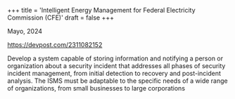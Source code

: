 +++
title = 'Intelligent Energy Management for Federal Electricity Commission (CFE)'
draft = false
+++

Mayo, 2024

https://devpost.com/2311082152

Develop a system capable of storing information and notifying a person or organization about a security incident that addresses all phases of security incident management, from initial detection to recovery and post-incident analysis. The ISMS must be adaptable to the specific needs of a wide range of organizations, from small businesses to large corporations